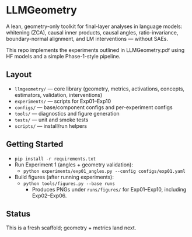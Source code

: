 # LLMGeometry

A lean, geometry-only toolkit for final-layer analyses in language models:
whitening (ZCA), causal inner products, causal angles, ratio-invariance,
boundary-normal alignment, and LM interventions — without SAEs.

This repo implements the experiments outlined in LLMGeometry.pdf using
HF models and a simple Phase-1-style pipeline.

## Layout

- `llmgeometry/` — core library (geometry, metrics, activations, concepts,
  estimators, validation, interventions)
- `experiments/` — scripts for Exp01–Exp10
- `configs/` — base/component configs and per-experiment configs
- `tools/` — diagnostics and figure generation
- `tests/` — unit and smoke tests
- `scripts/` — install/run helpers

## Getting Started

- `pip install -r requirements.txt`
- Run Experiment 1 (angles + geometry validation):
  - `python experiments/exp01_angles.py --config configs/exp01.yaml`
- Build figures (after running experiments):
  - `python tools/figures.py --base runs`
    - Produces PNGs under `runs/figures/` for Exp01–Exp10, including Exp02–Exp06.

## Status

This is a fresh scaffold; geometry + metrics land next.
